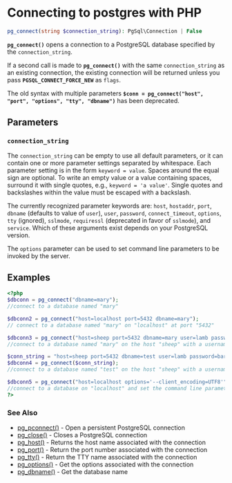 # Connecting to postgres with PHP

```php
pg_connect(string $connection_string): PgSql\Connection | False
```

**`pg_connect()`** opens a connection to a PostgreSQL database specified by the `connection_string`.

If a second call is made to **`pg_connect()`** with the same `connection_string` as an existing connection, the existing connection will be returned unless you pass **`PGSQL_CONNECT_FORCE_NEW`** as `flags`.

The old syntax with multiple parameters **`$conn = pg_connect("host", "port", "options", "tty", "dbname")`** has been deprecated.

## Parameters

### `connection_string`

The `connection_string` can be empty to use all default parameters, or it can contain one or more parameter settings separated by whitespace. Each parameter setting is in the form `keyword = value`. Spaces around the equal sign are optional. To write an empty value or a value containing spaces, surround it with single quotes, e.g., `keyword = 'a value'`. Single quotes and backslashes within the value must be escaped with a backslash.

The currently recognized parameter keywords are: `host`, `hostaddr`, `port`, `dbname` (defaults to value of `user`), `user`, `password`, `connect_timeout`, `options`, `tty` (ignored), `sslmode`, `requiressl` (deprecated in favor of `sslmode`), and `service`. Which of these arguments exist depends on your PostgreSQL version.

The `options` parameter can be used to set command line parameters to be invoked by the server.

## Examples

```php
<?php
$dbconn = pg_connect("dbname=mary");
//connect to a database named "mary"

$dbconn2 = pg_connect("host=localhost port=5432 dbname=mary");
// connect to a database named "mary" on "localhost" at port "5432"

$dbconn3 = pg_connect("host=sheep port=5432 dbname=mary user=lamb password=foo");
//connect to a database named "mary" on the host "sheep" with a username and password

$conn_string = "host=sheep port=5432 dbname=test user=lamb password=bar";
$dbconn4 = pg_connect($conn_string);
//connect to a database named "test" on the host "sheep" with a username and password

$dbconn5 = pg_connect("host=localhost options='--client_encoding=UTF8'");
//connect to a database on "localhost" and set the command line parameter which tells the encoding is in UTF-8
?>
```

### See Also

- [pg_pconnect()](https://devdocs.io/php/function.pg-pconnect) - Open a persistent PostgreSQL connection
- [pg_close()](https://devdocs.io/php/function.pg-close) - Closes a PostgreSQL connection
- [pg_host()](https://devdocs.io/php/function.pg-host) - Returns the host name associated with the connection
- [pg_port()](https://devdocs.io/php/function.pg-port) - Return the port number associated with the connection
- [pg_tty()](https://devdocs.io/php/function.pg-tty) - Return the TTY name associated with the connection
- [pg_options()](https://devdocs.io/php/function.pg-options) - Get the options associated with the connection
- [pg_dbname()](https://devdocs.io/php/function.pg-dbname) - Get the database name
